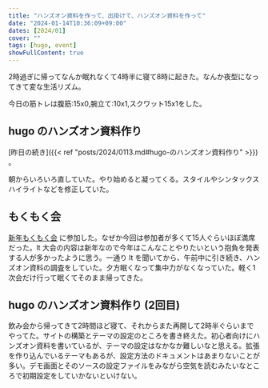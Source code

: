 ```yaml
---
title: "ハンズオン資料を作って、出掛けて、ハンズオン資料を作って"
date: "2024-01-14T10:36:09+09:00"
dates: [2024/01]
cover: ""
tags: [hugo, event]
showFullContent: true
---
```


2時過ぎに帰ってなんか眠れなくて4時半に寝て8時に起きた。なんか夜型になってきて変な生活リズム。

今日の筋トレは腹筋:15x0,腕立て:10x1,スクワット15x1をした。

## hugo のハンズオン資料作り

[昨日の続き]({{< ref "posts/2024/0113.md#hugo-のハンズオン資料作り" >}}) 。

朝からいろいろ直していた。やり始めると凝ってくる。スタイルやシンタックスハイライトなどを修正していた。

## もくもく会

[新年もくもく会](https://kobe-sannomiya-dev.connpass.com/event/305200/) に参加した。なぜか今回は参加者が多くて15人ぐらいほぼ満席だった。lt 大会の内容は新年なので今年はこんなことやりたいという抱負を発表する人が多かったように思う。一通り lt を聞いてから、午前中に引き続き、ハンズオン資料の調査をしていた。夕方眠くなって集中力がなくなっていた。軽く1次会だけ行って眠くてそのまま帰ってきた。

## hugo のハンズオン資料作り (2回目)

飲み会から帰ってきて2時間ほど寝て、それからまた再開して2時半ぐらいまでやってた。サイトの構築とテーマの設定のところを書き終えた。初心者向けにハンズオン資料を書いているが、テーマの設定はなかなか難しいなと思える。拡張を作り込んでいるテーマもあるが、設定方法のドキュメントはあまりないことが多い。デモ画面とそのソースの設定ファイルをみながら空気を読むみたいなところで初期設定をしていかないといけない。
